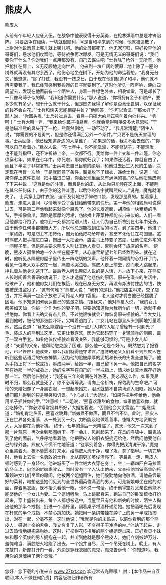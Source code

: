 # 熊皮人

熊皮人 

从前有个年轻人应征入伍，在战争中他表现得十分英勇，在枪林弹雨中总是冲锋陷阵。 
只要战争在继续，一切就很顺利，可是当和平来到的时候，他就被遣散了，上尉对他说愿意上哪儿就上哪儿吧。他的父母都死了，他无家可归，只好投奔他的哥哥们，恳求他们收留他，等待战争再次爆发。可是无情无义的哥哥们说：“我们要你干什么？你对我们一点用都没有，自己去谋生吧。”士兵除了枪外一无所有，他把枪扛在肩上，义无反顾地走向世界。 
他来到一块广阔的荒原，地上除了一圈的树外就再没有其它东西了。他伤心地坐在树下，开始为他的命运着想。“我身无分文，”他想道，“除了打仗，我没有一技之长，由于现在他们制造了和平，他们就不再需要我了。我已经预感到我挨饿的日子就要到了。”这时他听见一阵声响，便向四周望去，发现在他面前有一个陌生人，身着一件绿色外衣，相貌堂堂，可是却长了一只像马蹄子似的脚。“我知道你需要什么，”那人说道，“你将拥有金子和财产，要多少就有多少，想干什么就干什么，但是首先我得了解你是否毫无畏惧，以保证我的钱不会白花。”“士兵和懦夫怎能相提并论？”他回答，“你可以验证。”“那太好了，” 
那人说，“你回头看。”士兵转过身去，看见一只硕大的熊正吼叫着向他扑来。“噢呵！” 
士兵大叫一声，“我来给你鼻子挠挠痒，你就会觉得叫唤没多大意思啦。”于是他瞄准熊的鼻头开了一枪，熊轰然倒地，一动不动了。“我非常清楚，”陌生人说，“你需要的不是勇气，但是你还得满足另外一个条件。”“只要不是伤天害理的事。”士兵回答，他已经知道身边的人是谁了，“如果是的话，我决不会去做的。”“你可以自己看着办，”绿衣人说，“在七年中，你不能洗澡，不能修胡子，不能理发，也不能剪指甲，还不许祈祷上帝，一次都不行。我给你一件上衣和一件斗篷，你必须穿七年。如果在七年中，你死啦，那你就归我了；如果你还活着，你就自由了，而且下半辈子非常富有。”士兵考虑自己目前的绝境，和他过去出生入死的生活，决定现在再冒一次险，于是就同意了条件。魔鬼脱下了绿衣，递给士兵，说道：“如果你穿上这件衣服，把手插进口袋，你会发现里面总有满满的钱。”然后他把熊皮剥了下来并说：“这就是你的斗篷，而且是你的床，从此你只能睡在这上面，不能睡在其它任何床上，由于你的这件斗篷，以后你的名字就叫熊皮人。”说完，魔鬼就消失了。 
士兵穿上那件衣服，迫不及待地把手伸进口袋，发现那是真的。接着穿上熊皮，走进人世间，尽情地享受了金钱给他带来的快乐。第一年他的相貌尚可说得过去，可是第二年他看起来就像个魔鬼了。他的长发遮面，胡须像一块粗糙的毛毡，手指像兽爪，满脸是厚厚的污垢，仿佛播上芹菜种都能长出来似的。人们一看见他都给吓跑了，他每到一处都赏给别人钱，让人们为自己祈祷别在七年中死去，由于他作任何事都慷慨大方，所以他总是能找到住宿的地方。到了第四年，他进了一家旅店，可是店主不招待他，因为怕他把马给吓着，甚至不让他住在马圈里。这时熊皮人把手插进口袋，掏出一大把金币，店主马上转变了态度，让他住进外宅的一间屋子里。但是店主要求熊皮人别让其他人看见，否则会坏了旅店的名声。 
傍晚，熊皮人孤伶伶地一个人坐在屋子里，从心底里希望七年已经熬到头。就在这时，他听见从隔壁的屋子里传出一阵悲切的哭声。他怀着一颗同情的心打开了门，看见一位老人双手绞在一起，痛苦地哭泣着。熊皮人走上前去，然而老人跳起来，挣扎着从他身边逃开了。最后老人听出熊皮人说的是人话，方才放下心来，在熊皮人长时间善言善语的劝说下，老人才透露了他悲伤的原因。原来在漫长的生活中，他破产了，他和他的女儿们在挨饿，现在已身无分文，再没有办法付住店的钱，快要被送进监狱了。“这有何难？”熊皮人说： 
“我有的是钱。”他把店主叫来，交了店钱，并把满满一包金子放进了可怜老人的口袋里。 
老人这时才明白他已经摆脱了困境，他不知道如何表达自己的感激之情。“跟我来，” 
他对熊皮人说，“我的女儿都美如天仙，你挑一个作为你的妻子吧。只要她知道你为我所作的一切，她就不会拒绝你。你看上去确实有点儿怪，不过她很快就会让你恢复原来相貌的。”当大女儿看到他时，被他的那张脸吓坏，尖叫着逃跑了。二女儿站在那里从头到脚地打量着他，然后说道：“我怎么能嫁给一个没有一点儿人样的人呢？曾经有一只剃光了毛，装成人的熊到过这里，它更让我喜欢，因为它起码穿了一身轻骑兵的制服，戴了一双白手套。如果他仅仅相貌难看没关系，我能够习惯的。”可是小女儿却说：“亲爱的父亲，他帮助您克服了困难，那么他一定是个好人，既然您为了报答他，已经答应让他成亲，那么我们就得遵守诺言。”遗憾的是父女们看不到熊皮人在听到这些话语后的兴奋神情，因为他的脸被厚厚的泥垢和长长的头发全遮掩了。他从手指上捋下一枚戒指，掰成两半，给她一半，自己留下另一半。他把自己的名字写在她那一半的戒指上，她的名字写在自己的一半戒指上，请求她认真地保存好她那一半。然后他告别说：“我还有三年的时间在外游荡，我必须这么作，如果我届时不归，那么我就是死了，你不必再等我。请向上帝祈祷，保佑我的生命吧。” 
可怜的未婚妇穿了一身黑衣服，一想起未婚夫，泪水就情不自禁地涌入眼眶。她从姐姐们那儿得到的只是嘲笑和讥讽。“小心点儿，”大姐说，“如果你把手伸给他，他会用爪子抓住你的手。”“注意啦！”二姐说，“熊喜欢甜甜的食物，如果他喜欢你，就会吃掉你。”“你必须常常投其所好，”大姐接着说，“否则他会大发雷霆。”二姐继续道：“婚礼肯定热闹，熊喜欢跳舞。”新娘默不做声，而且不气不恼。此时，熊皮人正在世界各处游荡，从一处到另一处，力所能及地做着善事，慷慨大方地资助穷人，大家都在为他祈祷。 
终于，七年的最后一天降临了，这天，他又一次来到了那一片荒原，再次坐到那圈树下。不一会儿，风刮起来了。在风的呼啸中，魔鬼站到了他的面前，气呼呼地看着他，他把熊皮人的旧衣服扔还给他，然后问他要他自己的绿外套。熊皮人不慌不忙地答道：“这事别着急，你得先把我清洗干净。”魔鬼心里窝着火，极不情愿地打来水，给熊皮人洗干净，理了发，剪了指甲。一切完毕时，他看上去像一名勇敢的士兵，比从前更加英俊漂亮了。 
等魔鬼一走，熊皮人顿时感到了一身轻松。他进城买了一件丝绒大衣穿在身上，坐上一辆四匹白马拉着的马车上，向他的新娘家驶去。当时没有一个人认出他来，父亲把他当做高贵的将军领进女儿们坐着的房间，他被两个姐姐围住，她们殷勤地向他敬酒，请他品尝最好的菜肴，暗想这是她们见到的全世界最英俊潇洒的男人。可是新娘却坐在他的对面，穿着黑衣服，既不抬头看他一眼，也不说一句话。终于他得空对父亲说他能不能娶他的一个女儿为妻。二个姐姐听后，马上跳起身来，跑进自己的卧室梳妆打扮起来，穿上盛装出来，每个人都想被选中。当屋里只有他和新娘的时候，陌生人掏出他的那半个戒指，扔进一个酒杯里，隔着桌子将酒杯递给她。她把酒喝光后发现在杯底的半个戒指，不禁心跳加快。她把用一条绢带挂在脖子上的另一半戒指掏出，对在一起，分毫不差。这时他说：“我就是你的未婚夫，以前你看到的那个熊皮人。感谢上帝的恩典，我又恢复了人形，还变得干干净净的啦。”他站了起来，走过去热情地拥抱亲吻她。这时，打扮得花枝招展的两个姐姐走出来，正好看见小妹妹和那个英俊的男人拥抱在一起，并听到他就是那个熊皮人，她们立刻嫉妒万分、羞愧难当、满腔怒火地跑了出去，一个投井自尽，另一个吊死在树上。晚上，有人来敲门，新郎打开门一看，外边是穿绿衣服的魔鬼，魔鬼告诉他：“你知道吗，我用你的灵魂换了两个灵魂。” 

                  
--------------------
您好！您下载的小说来自 www.27txt.com 欢迎常去光顾哦！
附：【本作品来自互联网,本人不做任何负责】内容版权归作者所有